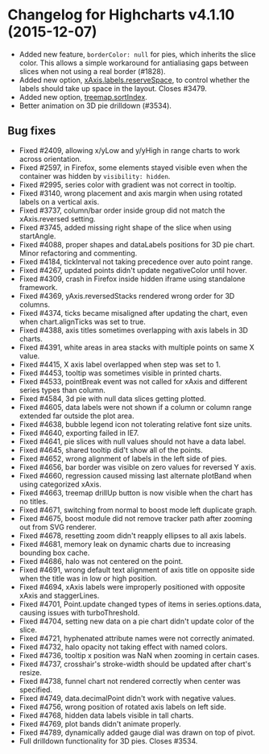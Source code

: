 # Changelog for Highcharts v4.1.10 (2015-12-07)
        
- Added new feature, `borderColor: null` for pies, which inherits the slice color. This allows a simple workaround for antialiasing gaps between slices when not using a real border (#1828).
- Added new option, [xAxis.labels.reserveSpace](https://api.highcharts.com/highcharts#xAxis.labels.reserveSpace), to control whether the labels should take up space in the layout. Closes #3479.
- Added new option, [treemap.sortIndex](https://api.highcharts.com/highcharts#plotOptions.treemap.sortIndex).
- Better animation on 3D pie drilldown (#3534).

## Bug fixes
- Fixed #2409, allowing x/yLow and y/yHigh in range charts to work across orientation.
- Fixed #2597, in Firefox, some elements stayed visible even when the container was hidden by `visibility: hidden`.
- Fixed #2995, series color with gradient was not correct in tooltip.
- Fixed #3140, wrong placement and axis margin when using rotated labels on a vertical axis.
- Fixed #3737, column/bar order inside group did not match the xAxis.reversed setting.
- Fixed #3745, added missing right shape of the slice when using startAngle.
- Fixed #4088, proper shapes and dataLabels positions for 3D pie chart. Minor refactoring and commenting.
- Fixed #4184, tickInterval not taking precedence over auto point range.
- Fixed #4267, updated points didn't update negativeColor until hover.
- Fixed #4309, crash in Firefox inside hidden iframe using standalone framework.
- Fixed #4369, yAxis.reversedStacks rendered wrong order for 3D columns.
- Fixed #4374, ticks became misaligned after updating the chart, even when chart.alignTicks was set to true.
- Fixed #4388, axis titles sometimes overlapping with axis labels in 3D charts.
- Fixed #4391, white areas in area stacks with multiple points on same X value.
- Fixed #4415, X axis label overlapped when step was set to 1.
- Fixed #4453, tooltip was sometimes visible in printed charts.
- Fixed #4533, pointBreak event was not called for xAxis and different series types than column.
- Fixed #4584, 3d pie with null data slices getting plotted.
- Fixed #4605, data labels were not shown if a column or column range extended far outside the plot area.
- Fixed #4638, bubble legend icon not tolerating relative font size units.
- Fixed #4640, exporting failed in IE7.
- Fixed #4641, pie slices with null values should not have a data label.
- Fixed #4645, shared tooltip did't show all of the points.
- Fixed #4652, wrong alignment of labels in the left side of pies.
- Fixed #4656, bar border was visible on zero values for reversed Y axis.
- Fixed #4660, regression caused missing last alternate plotBand when using categorized xAxis.
- Fixed #4663, treemap drillUp button is now visible when the chart has no titles.
- Fixed #4671, switching from normal to boost mode left duplicate graph.
- Fixed #4675, boost module did not remove tracker path after zooming out from SVG renderer.
- Fixed #4678, resetting zoom didn't reapply ellipses to all axis labels.
- Fixed #4681, memory leak on dynamic charts due to increasing bounding box cache.
- Fixed #4686, halo was not centered on the point.
- Fixed #4691, wrong default text alignment of axis title on opposite side when the title was in low or high position.
- Fixed #4694, xAxis labels were improperly positioned with opposite xAxis and staggerLines.
- Fixed #4701, Point.update changed types of items in series.options.data, causing issues with turboThreshold.
- Fixed #4704, setting new data on a pie chart didn't update color of the slice.
- Fixed #4721, hyphenated attribute names were not correctly animated.
- Fixed #4732, halo opacity not taking effect with named colors.
- Fixed #4736, tooltip x position was NaN when zooming in certain cases.
- Fixed #4737, crosshair's stroke-width should be updated after chart's resize.
- Fixed #4738, funnel chart not rendered correctly when center was specified.
- Fixed #4749, data.decimalPoint didn't work with negative values.
- Fixed #4756, wrong position of rotated axis labels on left side.
- Fixed #4768, hidden data labels visible in tall charts.
- Fixed #4769, plot bands didn't animate properly.
- Fixed #4789, dynamically added gauge dial was drawn on top of pivot.
- Full drilldown functionality for 3D pies. Closes #3534.